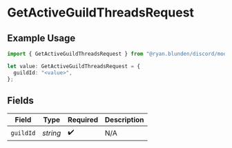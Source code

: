 # GetActiveGuildThreadsRequest

## Example Usage

```typescript
import { GetActiveGuildThreadsRequest } from "@ryan.blunden/discord/models/operations";

let value: GetActiveGuildThreadsRequest = {
  guildId: "<value>",
};
```

## Fields

| Field              | Type               | Required           | Description        |
| ------------------ | ------------------ | ------------------ | ------------------ |
| `guildId`          | *string*           | :heavy_check_mark: | N/A                |